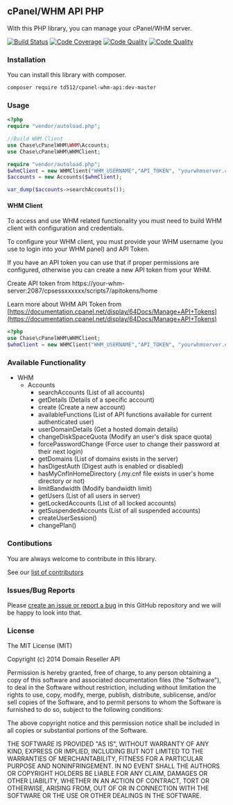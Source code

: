 ## cPanel/WHM API PHP
With this PHP library, you can manage your cPanel/WHM server.

[![Build Status](https://github.com/td512/cpanel-whm-api/actions/workflows/php.yml/badge.svg)](https://github.com/td512/cpanel-whm-api/actions/workflows/php.yml)
[![Code Coverage](https://scrutinizer-ci.com/g/td512/cpanel-whm-api/badges/coverage.png?b=master)](https://scrutinizer-ci.com/g/td512/cpanel-whm-api/?branch=master)
[![Code Quality](https://scrutinizer-ci.com/g/td512/cpanel-whm-api/badges/quality-score.png?b=master)](https://scrutinizer-ci.com/g/td512/cpanel-whm-api/?branch=master)
[![Code Quality](https://scrutinizer-ci.com/g/td512/cpanel-whm-api/badges/code-intelligence.svg?b=master)](https://scrutinizer-ci.com/g/td512/cpanel-whm-api/?branch=master)

### Installation

You can install this library with composer.

```bash
composer require td512/cpanel-whm-api:dev-master
```

### Usage
```php
<?php
require "vendor/autoload.php";

//Build WHM Client
use Chase\cPanelWHM\WHM\Accounts;
use Chase\cPanelWHM\WHMClient;

require "vendor/autoload.php";
$whmClient = new WHMClient("WHM_USERNAME","API_TOKEN", "yourwhmserver.com", 2087);
$accounts = new Accounts($whmClient);

var_dump($accounts->searchAccounts());
```

#### WHM Client

To access and use WHM related functionality you must need to build WHM client with configuration
and credentials.

To configure your WHM client, you must provide your WHM username (you use to login into your WHM panel) and API Token. 

If you have an API token you can use that if proper permissions are configured, otherwise
you can create a new API token from your WHM.

Create API token from https://your-whm-server:2087/cpsessxxxxxx/scripts7/apitokens/home

Learn more about WHM API Token from [https://documentation.cpanel.net/display/64Docs/Manage+API+Tokens](https://documentation.cpanel.net/display/64Docs/Manage+API+Tokens)
```php
<?php
use Chase\cPanelWHM\WHMClient;
$whmClient = new WHMClient("WHM_USERNAME","API_TOKEN", "yourwhmserver.com", 2087);
```

### Available Functionality
- WHM
  - Accounts
    - searchAccounts (List of all accounts)
    - getDetails (Details of a specific account)
    - create (Create a new account)
    - availableFunctions (List of API functions available for current authenticated user)
    - userDomainDetails (Get a hosted domain details)
    - changeDiskSpaceQuota (Modify an user's disk space quota)
    - forcePasswordChange (Force user to change their password at their next login)
    - getDomains (List of domains exists in the server)
    - hasDigestAuth (Digest auth is enabled or disabled)
    - hasMyCnfInHomeDirectory (.my.cnf file exists in user's home directory or not)
    - limitBandwidth (Modify bandwidth limit)
    - getUsers (List of all users in server)
    - getLockedAccounts (List of all locked accounts)
    - getSuspendedAccounts (List of all suspended accounts)
    - createUserSession()
    - changePlan()    

### Contibutions
You are always welcome to contribute in this library.

See our [list of contributors](https://github.com/PreviewTechnologies/cpanel-whm-api/graphs/contributors)

### Issues/Bug Reports
Please [create an issue or report a bug](https://github.com/PreviewTechnologies/cpanel-whm-api/issues/new) in this GitHub repository and we will be
happy to look into that.

### License

The MIT License (MIT)

Copyright (c) 2014 Domain Reseller API

Permission is hereby granted, free of charge, to any person obtaining a copy
of this software and associated documentation files (the "Software"), to deal
in the Software without restriction, including without limitation the rights
to use, copy, modify, merge, publish, distribute, sublicense, and/or sell
copies of the Software, and to permit persons to whom the Software is
furnished to do so, subject to the following conditions:

The above copyright notice and this permission notice shall be included in all
copies or substantial portions of the Software.

THE SOFTWARE IS PROVIDED "AS IS", WITHOUT WARRANTY OF ANY KIND, EXPRESS OR
IMPLIED, INCLUDING BUT NOT LIMITED TO THE WARRANTIES OF MERCHANTABILITY,
FITNESS FOR A PARTICULAR PURPOSE AND NONINFRINGEMENT. IN NO EVENT SHALL THE
AUTHORS OR COPYRIGHT HOLDERS BE LIABLE FOR ANY CLAIM, DAMAGES OR OTHER
LIABILITY, WHETHER IN AN ACTION OF CONTRACT, TORT OR OTHERWISE, ARISING FROM,
OUT OF OR IN CONNECTION WITH THE SOFTWARE OR THE USE OR OTHER DEALINGS IN THE
SOFTWARE.

